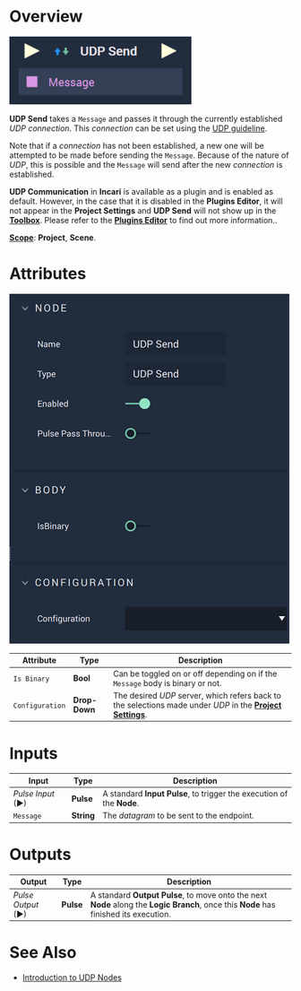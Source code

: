 # Overview

![The UDP Send Node.](../../../.gitbook/assets/udpsend.png)

**UDP Send** takes a `Message` and passes it through the currently established *UDP* *connection*. This *connection* can be set using the [UDP guideline](README.md#udp-guideline). 

Note that if a *connection* has not been established, a new one will be attempted to be made before sending the `Message`. Because of the nature of *UDP*, this is possible and the `Message` will send after the new *connection* is established. 

**UDP Communication** in **Incari** is available as a plugin and is enabled as default. However, in the case that it is disabled in the **Plugins Editor**, it will not appear in the **Project Settings** and **UDP Send** will not show up in the [**Toolbox**](../../overview.md). Please refer to the [**Plugins Editor**](../../../modules/plugins/README.md) to find out more information..

[**Scope**](../../overview.md#scopes): **Project**, **Scene**.

# Attributes

![The UDP Send Node Attributes.](../../../.gitbook/assets/udpsendatts.png)

|Attribute|Type|Description|
|---|---|---|
|`Is Binary`|**Bool**|Can be toggled on or off depending on if the `Message` body is binary or not.|
|`Configuration`|**Drop-Down**|The desired *UDP* server, which refers back to the selections made under *UDP* in the [**Project Settings**](../../../modules/project-settings/udp-connection.md).| 

# Inputs

|Input|Type|Description|
|---|---|---|
|*Pulse Input* (►)|**Pulse**|A standard **Input Pulse**, to trigger the execution of the **Node**.|
|`Message`|**String**|The *datagram* to be sent to the endpoint.|

# Outputs

|Output|Type|Description|
|---|---|---|
|*Pulse Output* (►)|**Pulse**|A standard **Output Pulse**, to move onto the next **Node** along the **Logic Branch**, once this **Node** has finished its execution.|

# See Also

* [Introduction to UDP Nodes](README.md#introduction)



